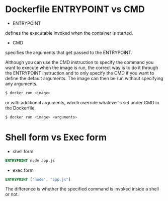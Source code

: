 # Dockerfile ENTRYPOINT vs CMD

- ENTRYPOINT

defines the executable invoked when the container is started.

- CMD

specifies the arguments that get passed to the ENTRYPOINT.

Although you can use the CMD instruction to specify the command you want to
execute when the image is run, the correct way is to do it through the
ENTRYPOINT instruction and to only specify the CMD if you want to define the
default arguments. The image can then be run without specifying any arguments.

```bash
$ docker run <image>
```

or with additional arguments, which override whatever's set under CMD in the
Dockerfile:

```bash
$ docker run <image> <arguments>
```

# Shell form vs Exec form

- shell form

```Dockerfile
ENTRYPOINT node app.js
```

- exec form

```Dockerfile
ENTRYPOINT ["node", "app.js"]
```

The difference is whether the specified command is invoked inside a shell or
not.
